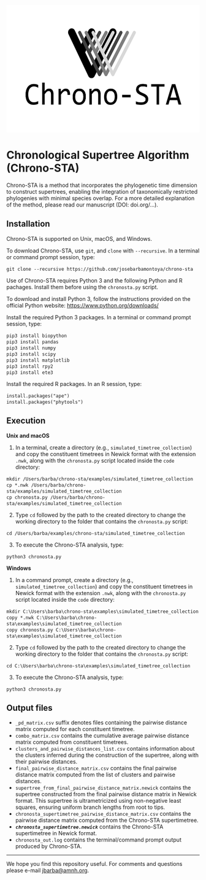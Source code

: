 
<p style="text-align:center;"><img src="chrono-sta_logo.jpg" height="333" width="583"></p>

# Chronological Supertree Algorithm (Chrono-STA)

Chrono-STA is a method that incorporates the phylogenetic time dimension to construct supertrees, enabling the integration of taxonomically restricted phylogenies with minimal species overlap. For a more detailed explanation of the method, please read our manuscript (DOI: doi.org/...).

## Installation

Chrono-STA is supported on Unix, macOS, and Windows.

To download Chrono-STA, use `git`, and `clone` with `--recursive`. In a terminal or command prompt session, type:
```
git clone --recursive https://github.com/josebarbamontoya/chrono-sta
```

Use of Chrono-STA requires Python 3 and the following Python and R pachages. Install them before using the `chronosta.py` script.

To download and install Python 3, follow the instructions provided on the official Python website:
	https://www.python.org/downloads/

Install the required Python 3 packages. In a terminal or command prompt session, type:

	pip3 install biopython
	pip3 install pandas
	pip3 install numpy
	pip3 install scipy
	pip3 install matplotlib
	pip3 install rpy2
	pip3 install ete3 

Install the required R packages. In an R session, type:

	install.packages("ape")
	install.packages("phytools")

## Execution

**Unix and macOS**

1.	In a terminal, create a directory (e.g., `simulated_timetree_collection`) and copy the constituent timetrees in Newick format with the extension `.nwk`, along with the `chronosta.py` script located inside the `code` directory:
```
mkdir /Users/barba/chrono-sta/examples/simulated_timetree_collection
cp *.nwk /Users/barba/chrono-sta/examples/simulated_timetree_collection
cp chronosta.py /Users/barba/chrono-sta/examples/simulated_timetree_collection
```

2.	Type `cd` followed by the path to the created directory to change the working directory to the folder that contains the `chronosta.py` script:	
```
cd /Users/barba/examples/chrono-sta/simulated_timetree_collection
```

3.	To execute the Chrono-STA analysis, type:
```
python3 chronosta.py
```

**Windows**

1.	In a command prompt, create a directory (e.g., `simulated_timetree_collection`) and copy the constituent timetrees in Newick format with the extension `.nwk`, along with the `chronosta.py` script located inside the `code` directory:
```
mkdir C:\Users\barba\chrono-sta\examples\simulated_timetree_collection
copy *.nwk C:\Users\barba\chrono-sta\examples\simulated_timetree_collection
copy chronosta.py C:\Users\barba\chrono-sta\examples\simulated_timetree_collection
```

2.	Type `cd` followed by the path to the created directory to change the working directory to the folder that contains the `chronosta.py` script:	
```
cd C:\Users\barba\chrono-sta\examples\simulated_timetree_collection
```

3.	To execute the Chrono-STA analysis, type:
```
python3 chronosta.py
```

## Output files

- `_pd_matrix.csv` suffix denotes files containing the pairwise distance matrix computed for each constituent timetree.
- `combo_matrix.csv` contains the cumulative average pairwise distance matrix computed from constituent timetrees. 
- `clusters_and_pairwise_distances_list.csv` contains information about the clusters inferred during the construction of the supertree, along with their pairwise distances. 
- `final_pairwise_distance_matrix.csv` contains the final pairwise distance matrix computed from the list of clusters and pairwise distances.
- `supertree_from_final_pairwise_distance_matrix.newick` contains the supertree constructed from the final pairwise distance matrix in Newick format. This supertree is ultrametricized using non-negative least squares, ensuring uniform branch lengths from root to tips.
- `chronosta_supertimetree_pairwise_distance_matrix.csv` contains the pairwise distance matrix computed from the Chrono-STA supertimetree.
- ***`chronosta_supertimetree.newick`*** contains the Chrono-STA supertimetree in Newick format.
- `chronosta_out.log` contains the terminal/command prompt output produced by Chrono-STA.

---
We hope you find this repository useful. For comments and questions please e-mail jbarba@amnh.org.
